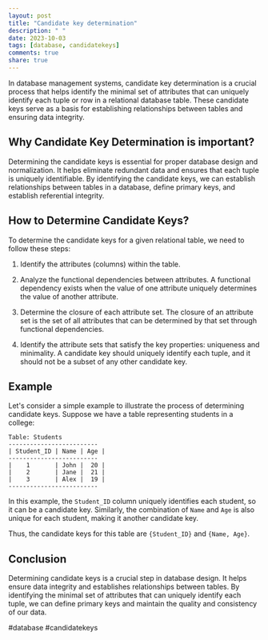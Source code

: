 ```yaml
---
layout: post
title: "Candidate key determination"
description: " "
date: 2023-10-03
tags: [database, candidatekeys]
comments: true
share: true
---
```


In database management systems, candidate key determination is a crucial process that helps identify the minimal set of attributes that can uniquely identify each tuple or row in a relational database table. These candidate keys serve as a basis for establishing relationships between tables and ensuring data integrity.

## Why Candidate Key Determination is important?

Determining the candidate keys is essential for proper database design and normalization. It helps eliminate redundant data and ensures that each tuple is uniquely identifiable. By identifying the candidate keys, we can establish relationships between tables in a database, define primary keys, and establish referential integrity.

## How to Determine Candidate Keys?

To determine the candidate keys for a given relational table, we need to follow these steps:

1. Identify the attributes (columns) within the table.

2. Analyze the functional dependencies between attributes. A functional dependency exists when the value of one attribute uniquely determines the value of another attribute.

3. Determine the closure of each attribute set. The closure of an attribute set is the set of all attributes that can be determined by that set through functional dependencies.

4. Identify the attribute sets that satisfy the key properties: uniqueness and minimality. A candidate key should uniquely identify each tuple, and it should not be a subset of any other candidate key.

## Example

Let's consider a simple example to illustrate the process of determining candidate keys. Suppose we have a table representing students in a college:

```
Table: Students
-------------------------
| Student_ID | Name | Age |
-------------------------
|    1       | John |  20 |
|    2       | Jane |  21 |
|    3       | Alex |  19 |
-------------------------
```

In this example, the `Student_ID` column uniquely identifies each student, so it can be a candidate key. Similarly, the combination of `Name` and `Age` is also unique for each student, making it another candidate key. 

Thus, the candidate keys for this table are `{Student_ID}` and `{Name, Age}`.

## Conclusion

Determining candidate keys is a crucial step in database design. It helps ensure data integrity and establishes relationships between tables. By identifying the minimal set of attributes that can uniquely identify each tuple, we can define primary keys and maintain the quality and consistency of our data.

#database #candidatekeys